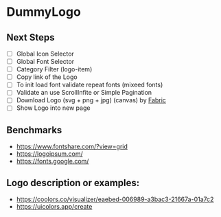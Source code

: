 # DummyLogo

## Next Steps

- [ ] Global Icon Selector
- [ ] Global Font Selector
- [ ] Category Filter (logo-item)
- [ ] Copy link of the Logo
- [ ] To init load font validate repeat fonts (mixeed fonts)
- [ ] Validate an use ScrollInfite or Simple Pagination
- [ ] Download Logo (svg + png + jpg) (canvas) by [Fabric](https://fabricjs.com/)
- [ ] Show Logo into new page

## Benchmarks

- https://www.fontshare.com/?view=grid
- https://logoipsum.com/
- https://fonts.google.com/

## Logo description or examples:

- https://coolors.co/visualizer/eaebed-006989-a3bac3-21667a-01a7c2
- https://uicolors.app/create
